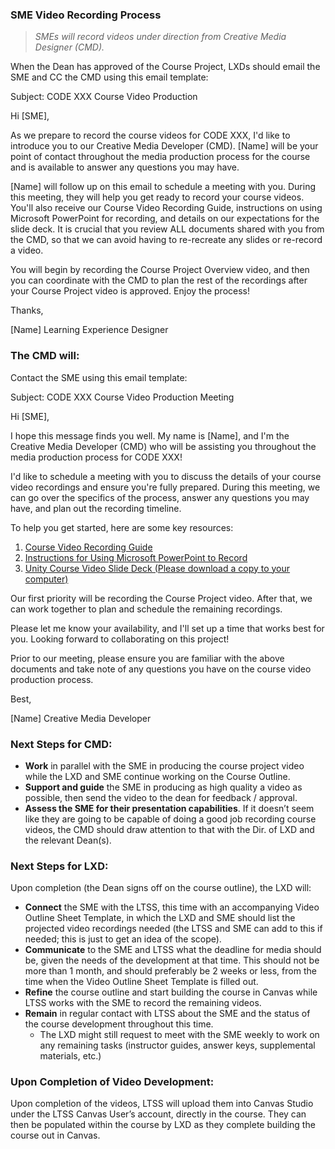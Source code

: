 ### SME Video Recording Process

>*SMEs will record videos under direction from Creative Media Designer (CMD).*

When the Dean has approved of the Course Project, LXDs should email the SME and CC the CMD using this email template:

Subject: CODE XXX Course Video Production

Hi [SME],

As we prepare to record the course videos for CODE XXX, I'd like to introduce you to our Creative Media Developer (CMD). [Name] will be your point of contact throughout the media production process for the course and is available to answer any questions you may have.

[Name] will follow up on this email to schedule a meeting with you. During this meeting, they will help you get ready to record your course videos. You'll also receive our Course Video Recording Guide, instructions on using Microsoft PowerPoint for recording, and details on our expectations for the slide deck. It is crucial that you review ALL documents shared with you from the CMD, so that we can avoid having to re-recreate any slides or re-record a video.

You will begin by recording the Course Project Overview video, and then you can coordinate with the CMD to plan the rest of the recordings after your Course Project video is approved. Enjoy the process!

Thanks,

[Name]
Learning Experience Designer

### The CMD will:

Contact the SME using this email template:

Subject: CODE XXX Course Video Production Meeting

Hi [SME],

I hope this message finds you well. My name is [Name], and I'm the Creative Media Developer (CMD) who will be assisting you throughout the media production process for CODE XXX!

I'd like to schedule a meeting with you to discuss the details of your course video recordings and ensure you're fully prepared. During this meeting, we can go over the specifics of the process, answer any questions you may have, and plan out the recording timeline.

To help you get started, here are some key resources:

1. [Course Video Recording Guide](https://drive.google.com/file/d/1EHl1QuT8nLFSeIzlTuKmsLDEb89hELYZ/view)
2. [Instructions for Using Microsoft PowerPoint to Record](https://drive.google.com/file/d/1Kgo9vUlU7HS6yZUqnKJvYEzK_J-ZyXf4/view)
3. [Unity Course Video Slide Deck (Please download a copy to your computer)](https://docs.google.com/presentation/d/1MhuaRNqdT4cjncp_HCQGUAXgc1qHKDup/edit#slide=id.p137)

Our first priority will be recording the Course Project video. After that, we can work together to plan and schedule the remaining recordings.

Please let me know your availability, and I'll set up a time that works best for you. Looking forward to collaborating on this project!

Prior to our meeting, please ensure you are familiar with the above documents and take note of any questions you have on the course video production process.

Best,

[Name]
Creative Media Developer

### Next Steps for CMD: 

- **Work** in parallel with the SME in producing the course project video while the LXD and SME continue working on the Course Outline. 
- **Support and guide** the SME in producing as high quality a video as possible, then send the video to the dean for feedback / approval. 
- **Assess the SME for their presentation capabilities**. If it doesn’t seem like they are going to be capable of doing a good job recording course videos, the CMD should draw attention to that with the Dir. of LXD and the relevant Dean(s).

### Next Steps for LXD:
Upon completion (the Dean signs off on the course outline), the LXD will:
- **Connect** the SME with the LTSS, this time with an accompanying Video Outline Sheet Template, in which the LXD and SME should list the projected video recordings needed (the LTSS and SME can add to this if needed; this is just to get an idea of the scope). 
- **Communicate** to the SME and LTSS what the deadline for media should be, given the needs of the development at that time. This should not be more than 1 month, and should preferably be 2 weeks or less, from the time when the Video Outline Sheet Template is filled out. 
- **Refine** the course outline and start building the course in Canvas while LTSS works with the SME to record the remaining videos. 
- **Remain** in regular contact with LTSS about the SME and the status of the course development throughout this time. 
  - The LXD might still request to meet with the SME weekly to work on any remaining tasks (instructor guides, answer keys, supplemental materials, etc.)

### Upon Completion of Video Development:
Upon completion of the videos, LTSS will upload them into Canvas Studio under the LTSS Canvas User’s account, directly in the course. They can then be populated within the course by LXD as they complete building the course out in Canvas. 

